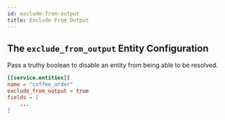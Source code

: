 ```yaml
---
id: exclude-from-output
title: Exclude From Output
---
```


## The `exclude_from_output` Entity Configuration

Pass a truthy boolean to disable an entity from being able to be resolved.

```toml
[[service.entities]]
name = "coffee_order"
exclude_from_output = true
fields = [
    ...
]
```
